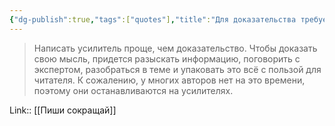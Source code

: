 ```yaml
---
{"dg-publish":true,"tags":["quotes"],"title":"Для доказательства требуется больше усилий","date":"2021-09-22T13:04:00+03:00","modified_at":"2022-07-04T20:25:04+03:00","permalink":"/quotes/202109221304/","dgHomeLink":false,"dgPassFrontmatter":true}
---
```



> Написать усилитель проще, чем доказательство. Чтобы доказать свою мысль, придется разыскать информацию, поговорить с экспертом, разобраться в теме и упаковать это всё с пользой для читателя. К сожалению, у многих авторов нет на это времени, поэтому они останавливаются на усилителях.

Link:: [[Пиши сокращай]]
